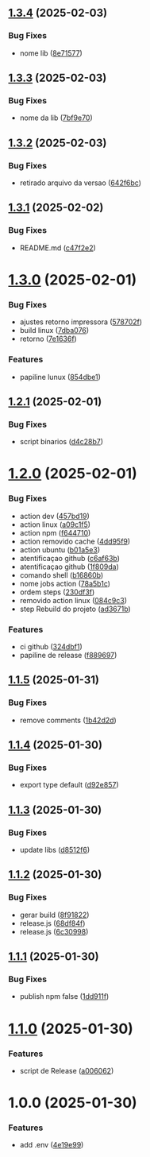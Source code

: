 ## [1.3.4](https://github.com/Alexssmusica/printer-electron-node/compare/v1.3.3...v1.3.4) (2025-02-03)


### Bug Fixes

* nome lib ([8e71577](https://github.com/Alexssmusica/printer-electron-node/commit/8e715771bd3b17e0017307b57806f2fb88346d66))

## [1.3.3](https://github.com/Alexssmusica/printer-electron-node/compare/v1.3.2...v1.3.3) (2025-02-03)


### Bug Fixes

* nome da lib ([7bf9e70](https://github.com/Alexssmusica/printer-electron-node/commit/7bf9e702a431f8eaefeb378e74b8c4a55437d91a))

## [1.3.2](https://github.com/Alexssmusica/printer-electron-node/compare/v1.3.1...v1.3.2) (2025-02-03)


### Bug Fixes

* retirado arquivo da versao ([642f6bc](https://github.com/Alexssmusica/printer-electron-node/commit/642f6bc2d9d3f810af42340cb1f7bca1d968cebf))

## [1.3.1](https://github.com/Alexssmusica/printer-electron-node/compare/v1.3.0...v1.3.1) (2025-02-02)


### Bug Fixes

* README.md ([c47f2e2](https://github.com/Alexssmusica/printer-electron-node/commit/c47f2e2a92aeb53d1937143e0795a92ce8f89975))

# [1.3.0](https://github.com/Alexssmusica/printer-electron-node/compare/v1.2.1...v1.3.0) (2025-02-01)


### Bug Fixes

* ajustes retorno impressora ([578702f](https://github.com/Alexssmusica/printer-electron-node/commit/578702f54dca28be3186acf725122b51d1fc0d19))
* build linux ([7dba076](https://github.com/Alexssmusica/printer-electron-node/commit/7dba076922e7df9aa806c1777bda1fd8a42959f2))
* retorno ([7e1636f](https://github.com/Alexssmusica/printer-electron-node/commit/7e1636f74d41ead16ca308dd66e7f8dc4a753595))


### Features

* papiline lunux ([854dbe1](https://github.com/Alexssmusica/printer-electron-node/commit/854dbe1a2364c6e866405c16975b54965182faed))

## [1.2.1](https://github.com/Alexssmusica/printer-electron-node/compare/v1.2.0...v1.2.1) (2025-02-01)


### Bug Fixes

* script binarios ([d4c28b7](https://github.com/Alexssmusica/printer-electron-node/commit/d4c28b7eb0d8e9ca98b2850acbd19c940e08eee4))

# [1.2.0](https://github.com/Alexssmusica/printer-electron-node/compare/v1.1.5...v1.2.0) (2025-02-01)


### Bug Fixes

* action dev ([457bd19](https://github.com/Alexssmusica/printer-electron-node/commit/457bd1978903adb7c1d528f70786f90fcb52b067))
* action linux ([a09c1f5](https://github.com/Alexssmusica/printer-electron-node/commit/a09c1f525ce63f383fb93e1412e8542499509267))
* action npm ([f644710](https://github.com/Alexssmusica/printer-electron-node/commit/f6447109f376df169f204d10ae1e075c3edccb25))
* action removido cache ([4dd95f9](https://github.com/Alexssmusica/printer-electron-node/commit/4dd95f997a3788215ef29981e7dc451c1c633ca6))
* action ubuntu ([b01a5e3](https://github.com/Alexssmusica/printer-electron-node/commit/b01a5e32c769bc91daaa89cf1ef3b4776e8c2981))
* atentificaçao github ([c6af63b](https://github.com/Alexssmusica/printer-electron-node/commit/c6af63b0b1e038fc8f1f76da2de4824c8cf5bae9))
* atentificaçao github ([1f809da](https://github.com/Alexssmusica/printer-electron-node/commit/1f809da8625a38a2a862637a86382775eca1035d))
* comando shell ([b16860b](https://github.com/Alexssmusica/printer-electron-node/commit/b16860b9785a76ca860a335522e407950bb19800))
* nome jobs action ([78a5b1c](https://github.com/Alexssmusica/printer-electron-node/commit/78a5b1c5e77de129d9f81dd732eb2036af64ce6c))
* ordem steps ([230df3f](https://github.com/Alexssmusica/printer-electron-node/commit/230df3fb1c9c42ea30068d0df4f54f451ca3f63a))
* removido action linux ([084c9c3](https://github.com/Alexssmusica/printer-electron-node/commit/084c9c3b5370c0155e01ffc32c26dc3c47483356))
* step Rebuild do projeto ([ad3671b](https://github.com/Alexssmusica/printer-electron-node/commit/ad3671b8f7ce2354fe97a8c59ded2b7420464227))


### Features

* ci github ([324dbf1](https://github.com/Alexssmusica/printer-electron-node/commit/324dbf139496cf8d1d472407449ba8e823a4a54b))
* papiline de release ([f889697](https://github.com/Alexssmusica/printer-electron-node/commit/f8896972068c251660125eebb768b6ee50eafb1e))

## [1.1.5](https://github.com/Alexssmusica/printer-electron-node/compare/v1.1.4...v1.1.5) (2025-01-31)


### Bug Fixes

* remove comments ([1b42d2d](https://github.com/Alexssmusica/printer-electron-node/commit/1b42d2d0756ceb4c11c854c45988642b40eaba79))

## [1.1.4](https://github.com/Alexssmusica/printer-electron-node/compare/v1.1.3...v1.1.4) (2025-01-30)


### Bug Fixes

* export type default ([d92e857](https://github.com/Alexssmusica/printer-electron-node/commit/d92e85781a77d3baf86fe03c9b767cf0923a0adc))

## [1.1.3](https://github.com/Alexssmusica/printer-electron-node/compare/v1.1.2...v1.1.3) (2025-01-30)


### Bug Fixes

* update libs ([d8512f6](https://github.com/Alexssmusica/printer-electron-node/commit/d8512f68beeb4893ed6805e14a009606333f352e))

## [1.1.2](https://github.com/Alexssmusica/printer-electron-node/compare/v1.1.1...v1.1.2) (2025-01-30)


### Bug Fixes

* gerar build ([8f91822](https://github.com/Alexssmusica/printer-electron-node/commit/8f91822531692a4cb7f2210bb1e225b7a7fd2872))
* release.js ([68df84f](https://github.com/Alexssmusica/printer-electron-node/commit/68df84fc70933d8f454a9f125bddb308feff3447))
* release.js ([6c30998](https://github.com/Alexssmusica/printer-electron-node/commit/6c30998fbdaa78a0f7a9a4c96d2c4b2769144efa))

## [1.1.1](https://github.com/Alexssmusica/printer-electron-node/compare/v1.1.0...v1.1.1) (2025-01-30)


### Bug Fixes

* publish npm false ([1dd911f](https://github.com/Alexssmusica/printer-electron-node/commit/1dd911f48c9da88cd631de0745f3dd3818544498))

# [1.1.0](https://github.com/Alexssmusica/printer-electron-node/compare/v1.0.0...v1.1.0) (2025-01-30)


### Features

* script de Release ([a006062](https://github.com/Alexssmusica/printer-electron-node/commit/a0060623480441b400745cbf851f5d5fd2d3ad6f))

# 1.0.0 (2025-01-30)


### Features

* add .env ([4e19e99](https://github.com/Alexssmusica/printer-electron-node/commit/4e19e999948eb2ce30d1c8769a028ce4b5b5dc5c))
